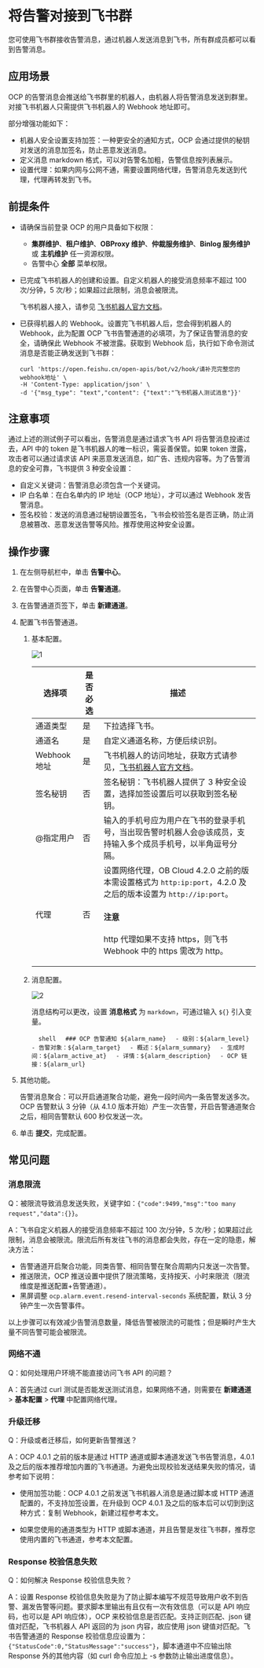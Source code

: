 # 将告警对接到飞书群

您可使用飞书群接收告警消息，通过机器人发送消息到飞书，所有群成员都可以看到告警消息。

## 应用场景

OCP 的告警消息会推送给飞书群里的机器人，由机器人将告警消息发送到群里。对接飞书机器人只需提供飞书机器人的 Webhook 地址即可。

部分增强功能如下：

* 机器人安全设置支持加签：一种更安全的通知方式，OCP 会通过提供的秘钥对发送的消息加签名，防止恶意发送消息。
* 定义消息 markdown 格式，可以对告警名加粗，告警信息按列表展示。
* 设置代理：如果内网与公网不通，需要设置网络代理，告警消息先发送到代理，代理再转发到飞书。

## 前提条件

* 请确保当前登录 OCP 的用户具备如下权限：

  * **集群维护**、**租户维护**、**OBProxy 维护**、**仲裁服务维护**、**Binlog 服务维护** 或 **主机维护** 任一资源权限。
  * 告警中心 **全部** 菜单权限。

* 已完成飞书机器人的创建和设置。自定义机器人的接受消息频率不超过 100 次/分钟，5 次/秒；如果超过此限制，消息会被限流。

  飞书机器人接入，请参见 [飞书机器人官方文档](https://open.feishu.cn/document/client-docs/bot-v3/add-custom-bot#399d949c)。

* 已获得机器人的 Webhook。设置完飞书机器人后，您会得到机器人的 Webhook，此为配置 OCP 飞书告警通道的必填项，为了保证告警消息的安全，请确保此 Webhook 不被泄露。获取到 Webhook 后，执行如下命令测试消息是否能正确发送到飞书群：

    ```shell
    curl 'https://open.feishu.cn/open-apis/bot/v2/hook/请补充完整您的webhook地址' \
    -H 'Content-Type: application/json' \
    -d '{"msg_type": "text","content": {"text":"飞书机器人测试消息"}}'
    ```

## 注意事项

通过上述的测试例子可以看出，告警消息是通过请求飞书 API 将告警消息投递过去，API 中的 token 是飞书机器人的唯一标识，需妥善保管。如果 token 泄露，攻击者可以通过请求该 API 来恶意发送消息，如广告、违规内容等。为了告警消息的安全可靠，飞书提供 3 种安全设置：

* 自定义关键词：告警消息必须包含一个关键词。
* IP 白名单：在白名单内的 IP 地址（OCP 地址），才可以通过 Webhook 发告警消息。
* 签名校验：发送的消息通过秘钥设置签名，飞书会校验签名是否正确，防止消息被篡改、恶意发送告警等风险。推荐使用这种安全设置。

## 操作步骤

1. 在左侧导航栏中，单击 **告警中心**。

2. 在告警中心页面，单击 **告警通道**。

3. 在告警通道页签下，单击 **新建通道**。

4. 配置飞书告警通道。

    1. 基本配置。

        ![1](https://obbusiness-private.oss-cn-shanghai.aliyuncs.com/doc/img/ocp/421/%E9%85%8D%E7%BD%AE%E9%A3%9E%E4%B9%A6%E5%91%8A%E8%AD%A6-1.png)

        | 选择项 | 是否必选 | 描述 |
        |-------|----------|------|
        | 通道类型 | 是 | 下拉选择飞书。 |
        | 通道名 | 是 | 自定义通道名称，方便后续识别。 |
        | Webhook 地址 | 是 | 飞书机器人的访问地址，获取方式请参见，[飞书机器人官方文档](https://open.dingtalk.com/document/orgapp/custom-robot-access)。 |
        | 签名秘钥 | 否 | 签名秘钥：飞书机器人提供了 3 种安全设置，选择加签设置后可以获取到签名秘钥。 |
        | @指定用户 | 否 | 输入的手机号应为用户在飞书的登录手机号，当出现告警时机器人会@该成员，支持输入多个成员手机号，以半角逗号分隔。 |
        | 代理 | 否 | 设置网络代理，OB Cloud 4.2.0 之前的版本需设置格式为 `http:ip:port`，4.2.0 及之后的版本设置为 `http://ip:port`。<main id="notice" type='notice'><h4>注意</h4><p>http 代理如果不支持 https，则飞书 Webhook 中的 https 需改为 http。</p></main> |

    2. 消息配置。

        ![2](https://obbusiness-private.oss-cn-shanghai.aliyuncs.com/doc/img/ocp/421/%E9%85%8D%E7%BD%AE%E9%A3%9E%E4%B9%A6%E5%91%8A%E8%AD%A6-2.png)

        消息结构可以更改，设置 **消息格式** 为 `markdown`，可通过输入 `${}` 引入变量。

       　```shell
       　### OCP 告警通知 ${alarm_name}
       　- 级别：${alarm_level}
       　- 告警对象：${alarm_target}
       　- 概述：${alarm_summary}
       　- 生成时间：${alarm_active_at}
       　- 详情：${alarm_description}
       　- OCP 链接：${alarm_url}
       　```

5. 其他功能。

   告警消息聚合：可以开启通道聚合功能，避免一段时间内一条告警发送多次。OCP 告警默认 3 分钟（从 4.1.0 版本开始）产生一次告警，开启告警通道聚合之后，相同告警默认 600 秒仅发送一次。

6. 单击 **提交**，完成配置。

## 常见问题

### 消息限流

Q：被限流导致消息发送失败，关键字如：`{"code":9499,"msg":"too many request","data":{}}`。

A：飞书自定义机器人的接受消息频率不超过 100 次/分钟，5 次/秒；如果超过此限制，消息会被限流。限流后所有发往飞书的消息都会失败，存在一定的隐患，解决方法：

* 告警通道开启聚合功能，同类告警、相同告警在聚合周期内只发送一次告警。
* 推送限流，OCP 推送设置中提供了限流策略，支持按天、小时来限流（限流维度是推送配置+告警通道）。
* 黑屏调整 `ocp.alarm.event.resend-interval-seconds` 系统配置，默认 3 分钟产生一次告警事件。

以上步骤可以有效减少告警消息数量，降低告警被限流的可能性；但是瞬时产生大量不同告警可能会被限流。

### 网络不通

Q：如何处理用户环境不能直接访问飞书 API 的问题？

A：首先通过 curl 测试是否能发送测试消息，如果网络不通，则需要在 **新建通道** > **基本配置** > **代理** 中配置网络代理。

### 升级迁移

Q：升级或者迁移后，如何更新告警推送？

A：OCP 4.0.1 之前的版本是通过 HTTP 通道或脚本通道发送飞书告警消息，4.0.1 及之后的版本推荐增加内置的飞书通道。为避免出现校验发送结果失败的情况，请参考如下说明：

* 使用加签功能：OCP 4.0.1 之前发送飞书机器人消息是通过脚本或 HTTP 通道配置的，不支持加签设置，在升级到 OCP 4.0.1 及之后的版本后可以切到到这种方式：复制 Webhook，新建过程参考本文。

* 如果您使用的通道类型为 HTTP 或脚本通道，并且告警是发往飞书群，推荐您使用内置的飞书通道，参考本文配置。

### Response 校验信息失败

Q：如何解决 Response 校验信息失败？
  
A：设置 Response 校验信息失败是为了防止脚本编写不规范导致用户收不到告警、漏发告警等问题。要求脚本里输出有且仅有一次有效信息（可以是 API 响应码，也可以是 API 响应体），OCP 来校验信息是否匹配。支持正则匹配、json 键值对匹配，飞书机器人 API 返回的为 json 内容，故应使用 json 键值对匹配。飞书告警通道的 Response 校验信息应设置为：`{"StatusCode":0,"StatusMessage":"success"}`，脚本通道中不应输出除 Response 外的其他内容（如 curl 命令应加上 -s 参数防止输出进度信息）。
